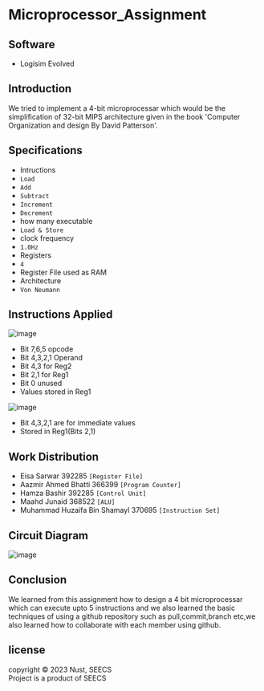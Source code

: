 # Microprocessor_Assignment

## Software 
- Logisim Evolved 
## Introduction 
We tried to implement a 4-bit microprocessar which would be the simplification of 32-bit MIPS architecture given in the book
'Computer Organization and design By David Patterson'. 
## Specifications
- Intructions
- `Load`
- `Add`
- `Subtract`
- `Increment`
- `Decrement` 
- how many executable
- `Load & Store`
- clock frequency 
- `1.0Hz`
- Registers
- `4`
- Register File used as RAM
- Architecture 
- `Von Neumann`
## Instructions Applied
![image](https://user-images.githubusercontent.com/127649787/230788808-7b7087d0-dbc8-4c70-aae4-251479345ba6.png)
- Bit 7,6,5 opcode 
- Bit 4,3,2,1 Operand
- Bit 4,3 for Reg2 
- Bit 2,1 for Reg1
- Bit 0 unused
- Values stored in Reg1

![image](https://user-images.githubusercontent.com/127649787/230789078-bc00d13c-ee2c-4c12-91fb-11f2551ca74c.png)
- Bit 4,3,2,1 are for immediate values 
- Stored in Reg1(Bits 2,1)
## Work Distribution
- Eisa Sarwar 392285
`[Register File]`
- Aazmir Ahmed Bhatti 366399
`[Program Counter]`
- Hamza Bashir 392285
`[Control Unit]`
- Maahd Junaid 368522
`[ALU]`
- Muhammad Huzaifa Bin Shamayl 370695
`[Instruction Set]`

## Circuit Diagram 
![image](https://user-images.githubusercontent.com/127649787/230788542-a9f7cddb-5a59-4b9e-9e44-c36a00c92672.png)
## Conclusion 
We learned from this assignment how to design a 4 bit microprocessar which can execute upto 5 instructions and we also learned the basic techniques of using a github repository such as pull,commit,branch etc,we also learned how to collaborate with each member using github. 
## license 
copyright © 2023 Nust, SEECS  
Project is a product of SEECS
